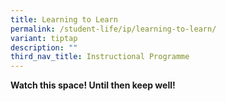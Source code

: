```yaml
---
title: Learning to Learn
permalink: /student-life/ip/learning-to-learn/
variant: tiptap
description: ""
third_nav_title: Instructional Programme
---
```

<p><strong>Watch this space! Until then keep well!</strong>
</p>